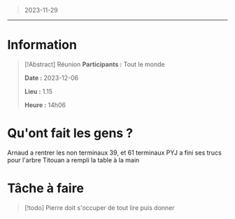 > 2023-11-29

---

# Information

>[!Abstract] Réunion
>**Participants :** Tout le monde
>
>**Date :** 2023-12-06
>
>**Lieu :** 1.15
>
>**Heure :** 14h06

# Qu'ont fait les gens ? 

Arnaud a rentrer les non terminaux 39, et 61 terminaux
PYJ a fini ses trucs pour l'arbre
Titouan a rempli la table à la main

# Tâche à faire

> [!todo]
> Pierre doit s'occuper de tout lire puis donner



